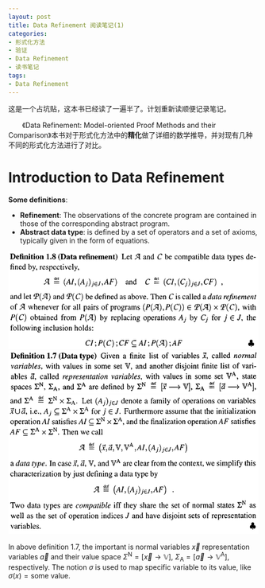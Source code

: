 ```yaml
---
layout: post
title: Data Refinement 阅读笔记(1)
categories:
- 形式化方法
- 验证
- Data Refinement
- 读书笔记
tags:
- Data Refinement
---
```


这是一个占坑贴，这本书已经读了一遍半了。计划重新读顺便记录笔记。

&emsp;&emsp;《Data Refinement: Model-oriented Proof Methods and their Comparison》本书对于形式化方法中的**精化**做了详细的数学推导，并对现有几种不同的形式化方法进行了对比。

# Introduction to Data Refinement
**Some definitions**:
- **Refinement**: The observations of the concrete program are contained in those of the corresponding abstract program.
- **Abstract data type**: is defined by a set of operators and a set of axioms, typically given in the form of equations.

![avatar](/assets/image/DataRefinement.png)
![avatar](/assets/image/define171.png)
![avatar](/assets/image/define172.png)

In above definition 1.7, the important is normal variables $\vec {x}$ representation variables $\vec a$ and their value space $\Sigma^{\text{N}} = [\vec x \rightarrow \mathbb{V}]$, $\Sigma_{\text{A}} = [\vec a \rightarrow \mathbb{V}^{\text{A}}]$, respectively. The notion $\sigma$ is used to map specific variable to its value, like $\sigma(x) = \text{some value}$.
